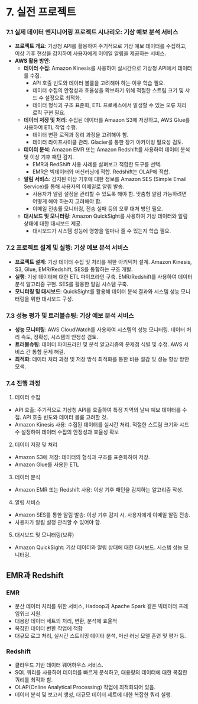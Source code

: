 # 7. 실전 프로젝트

### 7.1 실제 데이터 엔지니어링 프로젝트 시나리오: 기상 예보 분석 서비스
- **프로젝트 개요**: 기상청 API를 활용하여 주기적으로 기상 예보 데이터를 수집하고, 이상 기후 현상을 감지하여 사용자에게 이메일 알림을 제공하는 서비스.
- **AWS 활용 방안**:
  - **데이터 수집**: Amazon Kinesis를 사용하여 실시간으로 기상청 API에서 데이터를 수집.
    - API 호출 빈도와 데이터 볼륨을 고려해야 하는 이유 학습 필요. 
    - 데이터 수집의 안정성과 효율성을 확보하기 위해 적절한 스트림 크기 및 샤드 수 설정으로 최적화.
    - 데이터 형식과 구조 표준화, ETL 프로세스에서 발생할 수 있는 오류 처리 로직 구현 필요.
  - **데이터 저장 및 처리**: 수집된 데이터를 Amazon S3에 저장하고, AWS Glue를 사용하여 ETL 작업 수행.
    - 데이터 변환 로직과 정리 과정을 고려해야 함.
    - 데이터 라이프사이클 관리. Glacier를 통한 장기 아카이빙 필요성 검토.
  - **데이터 분석**: Amazon EMR 또는 Amazon Redshift를 사용하여 데이터 분석 및 이상 기후 패턴 감지.
    - EMR과 RedShift 사용 사례를 살펴보고 적합한 도구를 선택.
    - EMR은 빅데이터와 머신러닝에 적합. Redshift는 OLAP에 적합.
  - **알림 서비스**: 감지된 이상 기후에 대한 정보를 Amazon SES (Simple Email Service)를 통해 사용자의 이메일로 알림 발송.
    - 사용자가 알림 설정을 관리할 수 있도록 해야 함. 맞춤형 알림 가능하려면 어떻게 해야 하는지 고려해야 함.
    - 이메일 전송률 모니터링, 전송 실패 등의 오류 대처 방안 필요.
  - **대시보드 및 모니터링**: Amazon QuickSight를 사용하여 기상 데이터와 알림 상태에 대한 대시보드 제공.
    - 대시보드가 시스템 성능에 영향을 얼마나 줄 수 있는지 학습 필요.

### 7.2 프로젝트 설계 및 실행: 기상 예보 분석 서비스
- **프로젝트 설계**: 기상 데이터 수집 및 처리를 위한 아키텍처 설계. Amazon Kinesis, S3, Glue, EMR/Redshift, SES를 통합하는 구조 개발.
- **실행**: 기상 데이터에 대한 ETL 파이프라인 구축. EMR/Redshift를 사용하여 데이터 분석 알고리즘 구현. SES를 활용한 알림 시스템 구축.
- **모니터링 및 대시보드**: QuickSight를 활용해 데이터 분석 결과와 시스템 성능 모니터링을 위한 대시보드 구성.

### 7.3 성능 평가 및 트러블슈팅: 기상 예보 분석 서비스
- **성능 모니터링**: AWS CloudWatch를 사용하여 시스템의 성능 모니터링. 데이터 처리 속도, 정확성, 시스템의 안정성 검토.
- **트러블슈팅**: 데이터 파이프라인 및 분석 알고리즘의 문제점 식별 및 수정. AWS 서비스 간 통합 문제 해결.
- **최적화**: 데이터 처리 과정 및 저장 방식 최적화를 통한 비용 절감 및 성능 향상 방안 모색.

### 7.4 진행 과정
1. 데이터 수집
- API 호출: 주기적으로 기상청 API를 호출하여 특정 지역의 날씨 예보 데이터를 수집. API 호출 빈도와 데이터 볼륨 고려할 것.
- Amazon Kinesis 사용: 수집된 데이터를 실시간 처리. 적절한 스트림 크기와 샤드 수 설정하여 데이터 수집의 안정성과 효율성 확보

2. 데이터 저장 및 처리
- Amazon S3에 저장: 데이터의 형식과 구조를 표준화하여 저장.
- Amazon Glue를 사용한 ETL

3. 데이터 분석
- Amazon EMR 또는 Redshift 사용: 이상 기후 패턴을 감지하는 알고리즘 작성.

4. 알림 서비스
- Amazon SES를 통한 알림 발송: 이상 기후 감지 시, 사용자에게 이메일 알림 전송.
- 사용자가 알림 설정 관리할 수 있어야 함.

5. 대시보드 및 모니터링(보류)
- Amazon QuickSight: 기상 데이터와 알림 상태에 대한 대시보드. 시스템 성능 모니터링.

## EMR과 Redshift

### EMR
- 분산 데이터 처리를 위한 서비스, Hadoop과 Apache Spark 같은 빅데이터 프레임워크 지원.
- 대용량 데이터 세트의 처리, 변환, 분석에 효율적
- 복잡한 데이터 변환 작업에 적합
- 대규모 로그 처리, 실시간 스트리밍 데이터 분석, 머신 러닝 모델 훈련 및 평가 등.

### Redshift
- 클라우드 기반 데이터 웨어하우스 서비스.
- SQL 쿼리를 사용하여 데이터를 빠르게 분석하고, 대용량의 데이터에 대한 복잡한 쿼리를 최적화 함.
- OLAP(Online Analytical Processing) 작업에 최적화되어 있음.
- 데이터 분석 및 보고서 생성, 대규모 데이터 세트에 대한 복잡한 쿼리 실행.